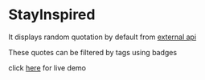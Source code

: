 # StayInspired

It displays random quotation by default from [external api](https://api.quotable.io)

These quotes can be filtered by tags using badges


click [here](https://ahmadbshaik.github.io/stay-inspired) for live demo